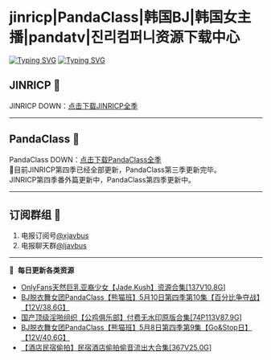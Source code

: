 # jinricp|PandaClass|韩国BJ|韩国女主播|pandatv|진리컴퍼니资源下载中心   
[![Typing SVG](https://readme-typing-svg.herokuapp.com?font=Fira+Code&pause=1000&center=true&vCenter=true&random=true&width=435&lines=所有链接都需要翻墙访问)](https://jinri-cp.neocities.org/free.html)
[![Typing SVG](https://readme-typing-svg.herokuapp.com?font=Fira+Code&pause=1000&center=true&vCenter=true&random=true&width=435&lines=点击进入福利资源下载中心)](https://pandaclass.neocities.org/)
## JINRICP 👋   
JINRICP DOWN：[点击下载JINRICP全季](https://mypikpak.com/s/VODz7HXQoqcX0UrvaXfDtFoPo1)
****
## PandaClass 💯   
PandaClass DOWN：[点击下载PandaClass全季](https://mypikpak.com/s/VOKOTZkoEnkyvCnELVSquM97o1)   
💞目前JINRICP第四季已经全部更新，PandaClass第三季更新完毕。   
JINRICP第四季番外篇更新中，PandaClass第四季更新中。
****
## 订阅群组 🔞
1. 电报订阅号[@xjavbus](https://t.me/xjavbus)
2. 电报聊天群[@ljavbus](https://t.me/ljavbus)
**** 
📕 &nbsp;**每日更新各类资源**
<!-- BLOG-POST-LIST:START -->
- [OnlyFans天然巨乳亚裔少女【Jade.Kush】资源合集[137V10.8G]](https://fuli.rulel.com/371.html)
- [BJ脱衣舞女团PandaClass【熊猫班】5月10日第四季第10集【百分比争夺战】【12V/38.6G】](https://fuli.rulel.com/370.html)
- [国产顶级淫啪组织【公鸡俱乐部】付费无水印原版合集[74P113V87.9G]](https://fuli.rulel.com/368.html)
- [BJ脱衣舞女团PandaClass【熊猫班】5月8日第四季第9集【Go&amp;Stop日】【12V/40.6G】](https://fuli.rulel.com/367.html)
- [【酒店民宿偷拍】民宿酒店偷拍偷音流出大合集[367V25.0G]](https://fuli.rulel.com/366.html)
<!-- BLOG-POST-LIST:END -->
